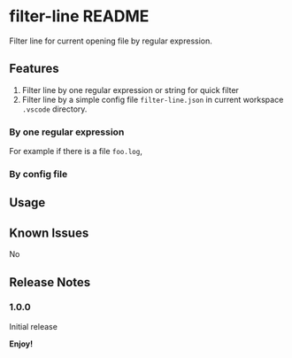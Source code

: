 # filter-line README

Filter line for current opening file by regular expression.

## Features

1. Filter line by one regular expression or string for quick filter
2. Filter line by a simple config file `filter-line.json` in current workspace `.vscode` directory.

### By one regular expression

For example if there is a file `foo.log`, 

### By config file



## Usage



## Known Issues

No

## Release Notes

### 1.0.0

Initial release

**Enjoy!**
